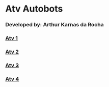 # Atv Autobots
### Developed by: Arthur Karnas da Rocha


### [Atv 1](https://github.com/Karnas01/Atv-Autobots/tree/Atv1)<br/>
### [Atv 2](https://github.com/Karnas01/Atv-Autobots/tree/Atv2)<br/>
### [Atv 3](https://github.com/Karnas01/Atv-Autobots/tree/Atv3)<br/>
### [Atv 4](https://github.com/Karnas01/Atv-Autobots/tree/Atv4)<br/>
